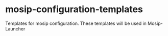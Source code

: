 # mosip-configuration-templates
Templates for mosip configuration. These templates will be used in Mosip-Launcher
